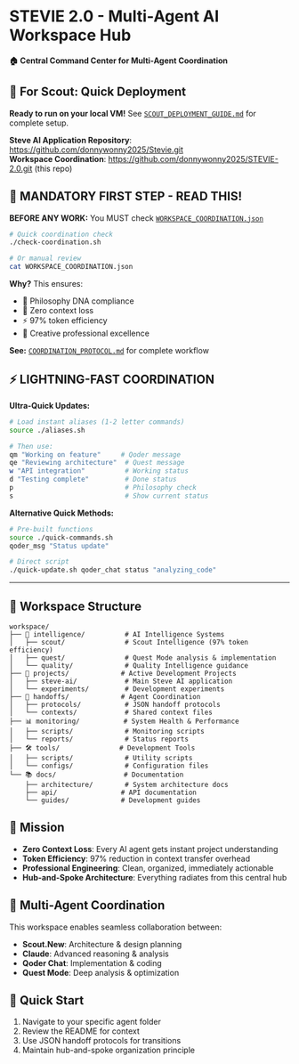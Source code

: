 # STEVIE 2.0 - Multi-Agent AI Workspace Hub
**🏠 Central Command Center for Multi-Agent Coordination**

## 🚀 For Scout: Quick Deployment
**Ready to run on your local VM!** See [`SCOUT_DEPLOYMENT_GUIDE.md`](./SCOUT_DEPLOYMENT_GUIDE.md) for complete setup.

**Steve AI Application Repository**: https://github.com/donnywonny2025/Stevie.git  
**Workspace Coordination**: https://github.com/donnywonny2025/STEVIE-2.0.git (this repo)

## 🚨 MANDATORY FIRST STEP - READ THIS!

**BEFORE ANY WORK:** You MUST check [`WORKSPACE_COORDINATION.json`](./WORKSPACE_COORDINATION.json)

```bash
# Quick coordination check
./check-coordination.sh

# Or manual review
cat WORKSPACE_COORDINATION.json
```

**Why?** This ensures:
- 🧬 Philosophy DNA compliance  
- 🧠 Zero context loss
- ⚡ 97% token efficiency
- 🎨 Creative professional excellence

**See:** [`COORDINATION_PROTOCOL.md`](./COORDINATION_PROTOCOL.md) for complete workflow

## ⚡ LIGHTNING-FAST COORDINATION

**Ultra-Quick Updates:**
```bash
# Load instant aliases (1-2 letter commands)
source ./aliases.sh

# Then use:
qm "Working on feature"     # Qoder message  
qe "Reviewing architecture"  # Quest message
w "API integration"          # Working status
d "Testing complete"         # Done status
p                            # Philosophy check
s                            # Show current status
```

**Alternative Quick Methods:**
```bash
# Pre-built functions
source ./quick-commands.sh
qoder_msg "Status update"

# Direct script
./quick-update.sh qoder_chat status "analyzing_code"
```

---

## 📁 Workspace Structure

```
workspace/
├── 🧠 intelligence/          # AI Intelligence Systems
│   ├── scout/               # Scout Intelligence (97% token efficiency)
│   ├── quest/               # Quest Mode analysis & implementation
│   └── quality/             # Quality Intelligence guidance
├── 🎯 projects/             # Active Development Projects
│   ├── steve-ai/            # Main Steve AI application
│   └── experiments/         # Development experiments
├── 🔗 handoffs/             # Agent Coordination
│   ├── protocols/           # JSON handoff protocols
│   └── contexts/            # Shared context files
├── 📊 monitoring/           # System Health & Performance
│   ├── scripts/             # Monitoring scripts
│   └── reports/             # Status reports
├── 🛠️ tools/               # Development Tools
│   ├── scripts/             # Utility scripts
│   └── configs/             # Configuration files
└── 📚 docs/                 # Documentation
    ├── architecture/        # System architecture docs
    ├── api/                # API documentation
    └── guides/             # Development guides
```

## 🎯 Mission
- **Zero Context Loss**: Every AI agent gets instant project understanding
- **Token Efficiency**: 97% reduction in context transfer overhead
- **Professional Engineering**: Clean, organized, immediately actionable
- **Hub-and-Spoke Architecture**: Everything radiates from this central hub

## 🤝 Multi-Agent Coordination
This workspace enables seamless collaboration between:
- **Scout.New**: Architecture & design planning
- **Claude**: Advanced reasoning & analysis
- **Qoder Chat**: Implementation & coding
- **Quest Mode**: Deep analysis & optimization

## 🚀 Quick Start
1. Navigate to your specific agent folder
2. Review the README for context
3. Use JSON handoff protocols for transitions
4. Maintain hub-and-spoke organization principle